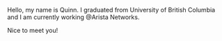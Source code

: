Hello, my name is Quinn. I graduated from University of British Columbia and
I am currently working @Arista Networks. 

Nice to meet you!

<!---
quinn-tao/quinn-tao is a ✨ special ✨ repository because its `README.md` (this file) appears on your GitHub profile.
You can click the Preview link to take a look at your changes.
--->
